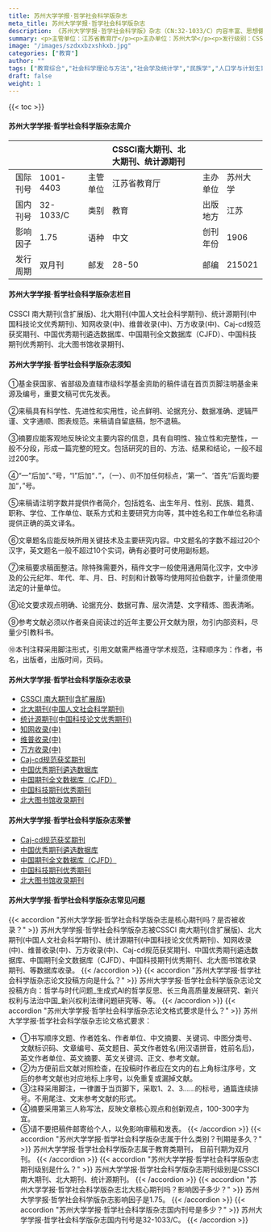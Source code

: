 ```yaml
---
title: 苏州大学学报·哲学社会科学版杂志
meta_title: 苏州大学学报·哲学社会科学版杂志
description: 《苏州大学学报·哲学社会科学版》杂志（CN:32-1033/C）内容丰富、思想健康，1906年创刊，目前以双月刊形式发行，刊物对外积极扩大宣传，致力于提高杂志质量与影响。作为中国高校文科学报的重要代表，该杂志始终秉持着正确的舆论导向，致力于追踪理论前沿，聚焦学术热点。 在办刊过程中，《苏州大学学报·哲学社会科学版》注重专栏化和专题化办刊，深度策划并刊发多学科交叉研究成果。除了传统的“明清近代诗文研究”、“吴文化研究”和“城镇化问题研究”等专栏外，还新增设了“哲学与时代问题”、“东欧新马克思主义研究”、“法治与社会发展”和“汉语言文字研究”等专栏，以及“社会保障专题研究”和“学术关注”等系列专题。这些专栏和专题的设置，不仅丰富了杂志的内容，也拓宽了读者的视野。总之，《苏州大学学报·哲学社会科学版》以其深厚的学术底蕴、独特的文化价值和卓越的学术质量，成为了国内外哲学社会科学领域研究的重要阵地和学术交流的重要平台。
summary: <p>主管单位：江苏省教育厅</p><p>主办单位：苏州大学</p><p>发行级别：CSSCI南大期刊、北大期刊、统计源期刊</p><p>发行周期：双月刊</p>
image: "/images/szdxxbzxshkxb.jpg"
categories: ["教育"]
author: ""
tags: ["教育综合","社会科学理论与方法","社会学及统计学","民族学","人口学与计划生育","人才学与劳动科学","教育理论与教育管理","学前教育","初等教育","中等教育","高等教育","职业教育","成人教育与特殊教育","体育",]
draft: false
weight: 1
---
```


{{< toc >}}

#### 苏州大学学报·哲学社会科学版杂志简介
|               |                               |               | CSSCI南大期刊、北大期刊、统计源期刊        |               |                           |
| ------------: | :---------------------------- | ------------: | :---------------------------- | ------------: | :------------------------ |
| 国际刊号      | 1001-4403   | 主管单位      | 江苏省教育厅     | 主办单位      | 苏州大学     |
| 国内刊号      | 32-1033/C        | 类别          | 教育       | 出版地方      | 江苏           |
| 影响因子      | 1.75        | 语种          | 中文             | 创刊年份      | 1906    |
| 发行周期      | 双月刊    | 邮发          | 28-50              | 邮编          | 215021      |

#### 苏州大学学报·哲学社会科学版杂志栏目
<span>CSSCI 南大期刊(含扩展版)</span>、<span>北大期刊(中国人文社会科学期刊)</span>、<span>统计源期刊(中国科技论文优秀期刊)</span>、<span>知网收录(中)</span>、<span>维普收录(中)</span>、<span>万方收录(中)</span>、<span>Caj-cd规范获奖期刊</span>、<span>中国优秀期刊遴选数据库</span>、<span>中国期刊全文数据库（CJFD）</span>、<span>中国科技期刊优秀期刊</span>、<span>北大图书馆收录期刊</span>、

#### 苏州大学学报·哲学社会科学版杂志须知
<p><p>
	①基金获国家、省部级及直辖市级科学基金资助的稿件请在首页页脚注明基金来源及编号，重要文稿可优先发表。
</p><p>
	②来稿具有科学性、先进性和实用性，论点鲜明、论据充分、数据准确、逻辑严谨、文字通顺、图表规范。来稿请自留底稿，恕不退稿。
</p><p>
	③摘要应能客观地反映论文主要内容的信息，具有自明性、独立性和完整性，一般不分段，形成一篇完整的短文。包括研究的目的、方法、结果和结论，一般不超过200字。
</p><p>
	④“一”后加“、”号，“l”后加“．”，（一）、(l)不加任何标点，‘第一”、‘首先”后面均要加“，”号。
</p><p>
	⑤来稿请注明字数并提供作者简介，包括姓名、出生年月、性别、民族、籍贯、职称、学位、工作单位、联系方式和主要研究方向等，其中姓名和工作单位名称请提供正确的英文译名。
</p><p>
	⑥文章题名应能反映所用关键技术及主要研究内容。中文题名的字数不超过20个汉字，英文题名一般不超过10个实词，确有必要时可使用副标题。
</p><p>
	⑦来稿要求稿面整洁。除特殊需要外，稿件文字一般使用通用简化汉字，文中涉及的公元纪年、年代、年、月、日、时刻和计数等均使用阿拉伯数字，计量须使用法定的计量单位。
</p><p>
	⑧论文要求观点明确、论据充分、数据可靠、层次清楚、文字精炼、图表清晰。
</p><p>
	⑨参考文献必须以作者亲自阅读过的近年主要公开文献为限，勿引内部资料，尽量少引教科书。
</p><p>
	⑩本刊注释采用脚注形式，引用文献需严格遵守学术规范，注释顺序为：作者，书名，出版者，出版时间，页码。
</p></p>


#### 苏州大学学报·哲学社会科学版杂志收录
<ul>
    <li class="inline-block">
        <a class="bg-theme-light hover:bg-primary dark:bg-darkmode-theme-light dark:hover:bg-darkmode-primary dark:hover:text-dark m-1 block rounded px-3 py-1 hover:text-white" href="#苏州大学学报·哲学社会科学版杂志收录">
        CSSCI 南大期刊(含扩展版)
        </a>
    </li>
    <li class="inline-block">
        <a class="bg-theme-light hover:bg-primary dark:bg-darkmode-theme-light dark:hover:bg-darkmode-primary dark:hover:text-dark m-1 block rounded px-3 py-1 hover:text-white" href="#苏州大学学报·哲学社会科学版杂志收录">
        北大期刊(中国人文社会科学期刊)
        </a>
    </li>
    <li class="inline-block">
        <a class="bg-theme-light hover:bg-primary dark:bg-darkmode-theme-light dark:hover:bg-darkmode-primary dark:hover:text-dark m-1 block rounded px-3 py-1 hover:text-white" href="#苏州大学学报·哲学社会科学版杂志收录">
        统计源期刊(中国科技论文优秀期刊)
        </a>
    </li>
    <li class="inline-block">
        <a class="bg-theme-light hover:bg-primary dark:bg-darkmode-theme-light dark:hover:bg-darkmode-primary dark:hover:text-dark m-1 block rounded px-3 py-1 hover:text-white" href="#苏州大学学报·哲学社会科学版杂志收录">
        知网收录(中)
        </a>
    </li>
    <li class="inline-block">
        <a class="bg-theme-light hover:bg-primary dark:bg-darkmode-theme-light dark:hover:bg-darkmode-primary dark:hover:text-dark m-1 block rounded px-3 py-1 hover:text-white" href="#苏州大学学报·哲学社会科学版杂志收录">
        维普收录(中)
        </a>
    </li>
    <li class="inline-block">
        <a class="bg-theme-light hover:bg-primary dark:bg-darkmode-theme-light dark:hover:bg-darkmode-primary dark:hover:text-dark m-1 block rounded px-3 py-1 hover:text-white" href="#苏州大学学报·哲学社会科学版杂志收录">
        万方收录(中)
        </a>
    </li>
    <li class="inline-block">
        <a class="bg-theme-light hover:bg-primary dark:bg-darkmode-theme-light dark:hover:bg-darkmode-primary dark:hover:text-dark m-1 block rounded px-3 py-1 hover:text-white" href="#苏州大学学报·哲学社会科学版杂志收录">
        Caj-cd规范获奖期刊
        </a>
    </li>
    <li class="inline-block">
        <a class="bg-theme-light hover:bg-primary dark:bg-darkmode-theme-light dark:hover:bg-darkmode-primary dark:hover:text-dark m-1 block rounded px-3 py-1 hover:text-white" href="#苏州大学学报·哲学社会科学版杂志收录">
        中国优秀期刊遴选数据库
        </a>
    </li>
    <li class="inline-block">
        <a class="bg-theme-light hover:bg-primary dark:bg-darkmode-theme-light dark:hover:bg-darkmode-primary dark:hover:text-dark m-1 block rounded px-3 py-1 hover:text-white" href="#苏州大学学报·哲学社会科学版杂志收录">
        中国期刊全文数据库（CJFD）
        </a>
    </li>
    <li class="inline-block">
        <a class="bg-theme-light hover:bg-primary dark:bg-darkmode-theme-light dark:hover:bg-darkmode-primary dark:hover:text-dark m-1 block rounded px-3 py-1 hover:text-white" href="#苏州大学学报·哲学社会科学版杂志收录">
        中国科技期刊优秀期刊
        </a>
    </li>
    <li class="inline-block">
        <a class="bg-theme-light hover:bg-primary dark:bg-darkmode-theme-light dark:hover:bg-darkmode-primary dark:hover:text-dark m-1 block rounded px-3 py-1 hover:text-white" href="#苏州大学学报·哲学社会科学版杂志收录">
        北大图书馆收录期刊
        </a>
    </li>
</ul>



#### 苏州大学学报·哲学社会科学版杂志荣誉
<ul>
    <li class="inline-block">
        <a class="bg-theme-light hover:bg-primary dark:bg-darkmode-theme-light dark:hover:bg-darkmode-primary dark:hover:text-dark m-1 block rounded px-3 py-1 hover:text-white" href="#苏州大学学报·哲学社会科学版杂志荣誉">
        Caj-cd规范获奖期刊
        </a>
    </li>
    <li class="inline-block">
        <a class="bg-theme-light hover:bg-primary dark:bg-darkmode-theme-light dark:hover:bg-darkmode-primary dark:hover:text-dark m-1 block rounded px-3 py-1 hover:text-white" href="#苏州大学学报·哲学社会科学版杂志荣誉">
        中国优秀期刊遴选数据库
        </a>
    </li>
    <li class="inline-block">
        <a class="bg-theme-light hover:bg-primary dark:bg-darkmode-theme-light dark:hover:bg-darkmode-primary dark:hover:text-dark m-1 block rounded px-3 py-1 hover:text-white" href="#苏州大学学报·哲学社会科学版杂志荣誉">
        中国期刊全文数据库（CJFD）
        </a>
    </li>
    <li class="inline-block">
        <a class="bg-theme-light hover:bg-primary dark:bg-darkmode-theme-light dark:hover:bg-darkmode-primary dark:hover:text-dark m-1 block rounded px-3 py-1 hover:text-white" href="#苏州大学学报·哲学社会科学版杂志荣誉">
        中国科技期刊优秀期刊
        </a>
    </li>
    <li class="inline-block">
        <a class="bg-theme-light hover:bg-primary dark:bg-darkmode-theme-light dark:hover:bg-darkmode-primary dark:hover:text-dark m-1 block rounded px-3 py-1 hover:text-white" href="#苏州大学学报·哲学社会科学版杂志荣誉">
        北大图书馆收录期刊
        </a>
    </li>
</ul>












#### 苏州大学学报·哲学社会科学版杂志常见问题
{{< accordion "苏州大学学报·哲学社会科学版杂志是核心期刊吗？是否被收录？" >}}
苏州大学学报·哲学社会科学版杂志被CSSCI 南大期刊(含扩展版)、北大期刊(中国人文社会科学期刊)、统计源期刊(中国科技论文优秀期刊)、知网收录(中)、维普收录(中)、万方收录(中)、Caj-cd规范获奖期刊、中国优秀期刊遴选数据库、中国期刊全文数据库（CJFD）、中国科技期刊优秀期刊、北大图书馆收录期刊、等数据库收录。
{{< /accordion >}}
{{< accordion "苏州大学学报·哲学社会科学版杂志论文投稿方向是什么？" >}}
苏州大学学报·哲学社会科学版杂志论文投稿方向：哲学与时代问题_生成式AI的哲学反思、长三角高质量发展研究、新兴权利与法治中国_新兴权利法律问题研究等、等。
{{< /accordion >}}
{{< accordion "苏州大学学报·哲学社会科学版杂志论文格式要求是什么？" >}}
苏州大学学报·哲学社会科学版杂志论文格式要求：
- ①书写顺序文题、作者姓名、作者单位、中文摘要、关键词、中图分类号、文献标识码、文章编号、英文题目、英文作者姓名(用汉语拼音，姓前名后)，英文作者单位、英文摘要、英文关键词、正文、参考文献。
- ②为方便前后文献对照检查，在投稿时作者应在文内的右上角标注序号，文后的参考文献也对应地标上序号，以免重复或漏掉文献。
- ③注释采用脚注，一律置于当页脚下，采取1、2、3……的标号，通篇连续排号。不用尾注、文末参考文献的形式。
- ④摘要采用第三人称写法，反映文章核心观点和创新观点，100-300字为宜。
- ⑤请不要把稿件邮寄给个人，以免影响审稿和发表。
{{< /accordion >}}
{{< accordion "苏州大学学报·哲学社会科学版杂志属于什么类别？刊期是多久？" >}}
苏州大学学报·哲学社会科学版杂志属于教育类期刊， 目前刊期为双月刊。
{{< /accordion >}}
{{< accordion "苏州大学学报·哲学社会科学版杂志期刊级别是什么？" >}}
苏州大学学报·哲学社会科学版杂志期刊级别是CSSCI南大期刊、北大期刊、统计源期刊。
{{< /accordion >}}
{{< accordion "苏州大学学报·哲学社会科学版杂志北大核心期刊吗？影响因子多少？" >}}
苏州大学学报·哲学社会科学版杂志影响因子是1.75。
{{< /accordion >}}
{{< accordion "苏州大学学报·哲学社会科学版杂志国内刊号是多少？" >}}
苏州大学学报·哲学社会科学版杂志国内刊号是32-1033/C。
{{< /accordion >}}